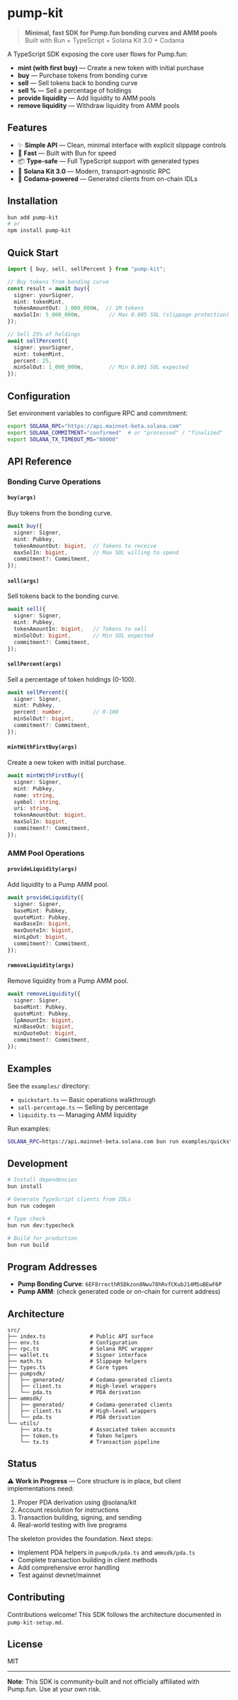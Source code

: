 # pump-kit

> **Minimal, fast SDK for Pump.fun bonding curves and AMM pools**  
> Built with Bun + TypeScript + Solana Kit 3.0 + Codama

A TypeScript SDK exposing the core user flows for Pump.fun:
- **mint (with first buy)** — Create a new token with initial purchase
- **buy** — Purchase tokens from bonding curve
- **sell** — Sell tokens back to bonding curve
- **sell %** — Sell a percentage of holdings
- **provide liquidity** — Add liquidity to AMM pools
- **remove liquidity** — Withdraw liquidity from AMM pools

## Features

- ✨ **Simple API** — Clean, minimal interface with explicit slippage controls
- 🚀 **Fast** — Built with Bun for speed
- 📦 **Type-safe** — Full TypeScript support with generated types
- 🔧 **Solana Kit 3.0** — Modern, transport-agnostic RPC
- 🎯 **Codama-powered** — Generated clients from on-chain IDLs

## Installation

```bash
bun add pump-kit
# or
npm install pump-kit
```

## Quick Start

```typescript
import { buy, sell, sellPercent } from "pump-kit";

// Buy tokens from bonding curve
const result = await buy({
  signer: yourSigner,
  mint: tokenMint,
  tokenAmountOut: 1_000_000n,  // 1M tokens
  maxSolIn: 5_000_000n,         // Max 0.005 SOL (slippage protection)
});

// Sell 25% of holdings
await sellPercent({
  signer: yourSigner,
  mint: tokenMint,
  percent: 25,
  minSolOut: 1_000_000n,        // Min 0.001 SOL expected
});
```

## Configuration

Set environment variables to configure RPC and commitment:

```bash
export SOLANA_RPC="https://api.mainnet-beta.solana.com"
export SOLANA_COMMITMENT="confirmed"  # or "processed" / "finalized"
export SOLANA_TX_TIMEOUT_MS="60000"
```

## API Reference

### Bonding Curve Operations

#### `buy(args)`
Buy tokens from the bonding curve.

```typescript
await buy({
  signer: Signer,
  mint: Pubkey,
  tokenAmountOut: bigint,  // Tokens to receive
  maxSolIn: bigint,        // Max SOL willing to spend
  commitment?: Commitment,
});
```

#### `sell(args)`
Sell tokens back to the bonding curve.

```typescript
await sell({
  signer: Signer,
  mint: Pubkey,
  tokenAmountIn: bigint,   // Tokens to sell
  minSolOut: bigint,       // Min SOL expected
  commitment?: Commitment,
});
```

#### `sellPercent(args)`
Sell a percentage of token holdings (0-100).

```typescript
await sellPercent({
  signer: Signer,
  mint: Pubkey,
  percent: number,         // 0-100
  minSolOut?: bigint,
  commitment?: Commitment,
});
```

#### `mintWithFirstBuy(args)`
Create a new token with initial purchase.

```typescript
await mintWithFirstBuy({
  signer: Signer,
  mint: Pubkey,
  name: string,
  symbol: string,
  uri: string,
  tokenAmountOut: bigint,
  maxSolIn: bigint,
  commitment?: Commitment,
});
```

### AMM Pool Operations

#### `provideLiquidity(args)`
Add liquidity to a Pump AMM pool.

```typescript
await provideLiquidity({
  signer: Signer,
  baseMint: Pubkey,
  quoteMint: Pubkey,
  maxBaseIn: bigint,
  maxQuoteIn: bigint,
  minLpOut: bigint,
  commitment?: Commitment,
});
```

#### `removeLiquidity(args)`
Remove liquidity from a Pump AMM pool.

```typescript
await removeLiquidity({
  signer: Signer,
  baseMint: Pubkey,
  quoteMint: Pubkey,
  lpAmountIn: bigint,
  minBaseOut: bigint,
  minQuoteOut: bigint,
  commitment?: Commitment,
});
```

## Examples

See the `examples/` directory:
- `quickstart.ts` — Basic operations walkthrough
- `sell-percentage.ts` — Selling by percentage
- `liquidity.ts` — Managing AMM liquidity

Run examples:
```bash
SOLANA_RPC=https://api.mainnet-beta.solana.com bun run examples/quickstart.ts
```

## Development

```bash
# Install dependencies
bun install

# Generate TypeScript clients from IDLs
bun run codegen

# Type check
bun run dev:typecheck

# Build for production
bun run build
```

## Program Addresses

- **Pump Bonding Curve**: `6EF8rrecthR5Dkzon8Nwu78hRvfCKubJ14M5uBEwF6P`
- **Pump AMM**: (check generated code or on-chain for current address)

## Architecture

```
src/
├── index.ts              # Public API surface
├── env.ts                # Configuration
├── rpc.ts                # Solana RPC wrapper
├── wallet.ts             # Signer interface
├── math.ts               # Slippage helpers
├── types.ts              # Core types
├── pumpsdk/
│   ├── generated/        # Codama-generated clients
│   ├── client.ts         # High-level wrappers
│   └── pda.ts            # PDA derivation
├── ammsdk/
│   ├── generated/        # Codama-generated clients
│   ├── client.ts         # High-level wrappers
│   └── pda.ts            # PDA derivation
└── utils/
    ├── ata.ts            # Associated token accounts
    ├── token.ts          # Token helpers
    └── tx.ts             # Transaction pipeline
```

## Status

⚠️ **Work in Progress** — Core structure is in place, but client implementations need:
1. Proper PDA derivation using @solana/kit
2. Account resolution for instructions
3. Transaction building, signing, and sending
4. Real-world testing with live programs

The skeleton provides the foundation. Next steps:
- Implement PDA helpers in `pumpsdk/pda.ts` and `ammsdk/pda.ts`
- Complete transaction building in client methods
- Add comprehensive error handling
- Test against devnet/mainnet

## Contributing

Contributions welcome! This SDK follows the architecture documented in `pump-kit-setup.md`.

## License

MIT

---

**Note**: This SDK is community-built and not officially affiliated with Pump.fun. Use at your own risk.